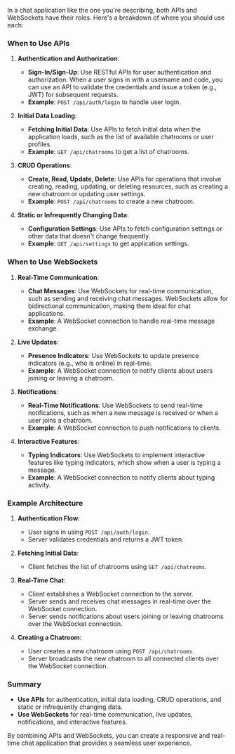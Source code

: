 In a chat application like the one you're describing, both APIs and WebSockets have their roles. Here's a breakdown of where you should use each:

### When to Use APIs

1. **Authentication and Authorization**:
   - **Sign-In/Sign-Up**: Use RESTful APIs for user authentication and authorization. When a user signs in with a username and code, you can use an API to validate the credentials and issue a token (e.g., JWT) for subsequent requests.
   - **Example**: `POST /api/auth/login` to handle user login.

2. **Initial Data Loading**:
   - **Fetching Initial Data**: Use APIs to fetch initial data when the application loads, such as the list of available chatrooms or user profiles.
   - **Example**: `GET /api/chatrooms` to get a list of chatrooms.

3. **CRUD Operations**:
   - **Create, Read, Update, Delete**: Use APIs for operations that involve creating, reading, updating, or deleting resources, such as creating a new chatroom or updating user settings.
   - **Example**: `POST /api/chatrooms` to create a new chatroom.

4. **Static or Infrequently Changing Data**:
   - **Configuration Settings**: Use APIs to fetch configuration settings or other data that doesn't change frequently.
   - **Example**: `GET /api/settings` to get application settings.

### When to Use WebSockets

1. **Real-Time Communication**:
   - **Chat Messages**: Use WebSockets for real-time communication, such as sending and receiving chat messages. WebSockets allow for bidirectional communication, making them ideal for chat applications.
   - **Example**: A WebSocket connection to handle real-time message exchange.

2. **Live Updates**:
   - **Presence Indicators**: Use WebSockets to update presence indicators (e.g., who is online) in real-time.
   - **Example**: A WebSocket connection to notify clients about users joining or leaving a chatroom.

3. **Notifications**:
   - **Real-Time Notifications**: Use WebSockets to send real-time notifications, such as when a new message is received or when a user joins a chatroom.
   - **Example**: A WebSocket connection to push notifications to clients.

4. **Interactive Features**:
   - **Typing Indicators**: Use WebSockets to implement interactive features like typing indicators, which show when a user is typing a message.
   - **Example**: A WebSocket connection to notify clients about typing activity.

### Example Architecture

1. **Authentication Flow**:
   - User signs in using `POST /api/auth/login`.
   - Server validates credentials and returns a JWT token.

2. **Fetching Initial Data**:
   - Client fetches the list of chatrooms using `GET /api/chatrooms`.

3. **Real-Time Chat**:
   - Client establishes a WebSocket connection to the server.
   - Server sends and receives chat messages in real-time over the WebSocket connection.
   - Server sends notifications about users joining or leaving chatrooms over the WebSocket connection.

4. **Creating a Chatroom**:
   - User creates a new chatroom using `POST /api/chatrooms`.
   - Server broadcasts the new chatroom to all connected clients over the WebSocket connection.

### Summary

- **Use APIs** for authentication, initial data loading, CRUD operations, and static or infrequently changing data.
- **Use WebSockets** for real-time communication, live updates, notifications, and interactive features.

By combining APIs and WebSockets, you can create a responsive and real-time chat application that provides a seamless user experience.